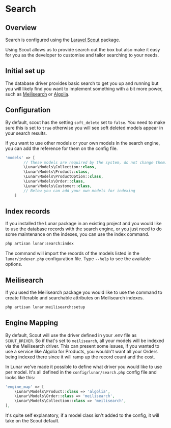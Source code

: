 # Search

## Overview

Search is configured using the [Laravel Scout](https://laravel.com/docs/scout) package.

Using Scout allows us to provide search out the box but also make it easy for you as the developer to customise and tailor searching to your needs.

## Initial set up

The database driver provides basic search to get you up and running but you will likely find you want to implement something with a bit more power, such as [Meilisearch](https://www.meilisearch.com/) or [Algolia](https://www.algolia.com/).

## Configuration

By default, scout has the setting `soft_delete` set to `false`. You need to make sure this is set to `true` otherwise you will see soft deleted models appear in your search results.

If you want to use other models or your own models in the search engine, you can add the reference for them on the config file.

```php
'models' => [
        // These models are required by the system, do not change them.
        \Lunar\Models\Collection::class,
        \Lunar\Models\Product::class,
        \Lunar\Models\ProductOption::class,
        \Lunar\Models\Order::class,
        \Lunar\Models\Customer::class,
        // Below you can add your own models for indexing
    ]
```

## Index records

If you installed the Lunar package in an existing project and you would like to use the database records with the search engine, or you just need to do some maintenance on the indexes, you can use the index command.

```sh
php artisan lunar:search:index
```

The command will import the records of the models listed in the `lunar/indexer.php` configuration file. Type `--help` to see the available options.

## Meilisearch

If you used the Meilisearch package you would like to use the command to create filterable and searchable attributes on Meilisearch indexes. 

```sh
php artisan lunar:meilisearch:setup
```

## Engine Mapping

By default, Scout will use the driver defined in your .env file as `SCOUT_DRIVER`. So if that's set to `meilisearch`, all your models will be indexed via the Meilisearch driver. This can present some issues, if you wanted to use a service like Algolia for Products, you wouldn't want all your Orders being indexed there since it will ramp up the record count and the cost.

In Lunar we've made it possible to define what driver you would like to use per model. It's all defined in the `config/lunar/search.php` config file and looks like this:

```php
'engine_map' => [
    \Lunar\Models\Product::class => 'algolia',
    \Lunar\Models\Order::class => 'meilisearch',
    \Lunar\Models\Collection::class => 'meilisearch',
],
```

It's quite self explanatory, if a model class isn't added to the config, it will take on the Scout default.
